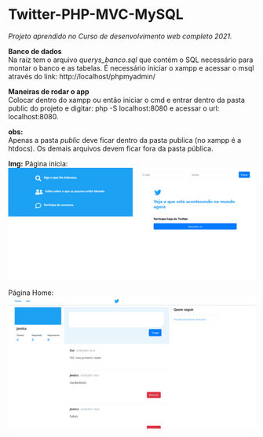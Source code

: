 # Twitter-PHP-MVC-MySQL

_Projeto aprendido no Curso de desenvolvimento web completo 2021._

**Banco de dados**  
Na raiz tem o arquivo _querys_banco.sql_ que contém o SQL necessário para montar o banco e as tabelas.
É necessário iniciar o xampp e acessar o msql através do link: http://localhost/phpmyadmin/  

**Maneiras de rodar o app**  
Colocar dentro do xampp ou então iniciar o cmd e entrar dentro da pasta public do projeto e digitar: php -S localhost:8080  e acessar o url: localhost:8080.


**obs:**  
Apenas a pasta _public_ deve ficar dentro da pasta publica (no xampp é a htdocs). Os demais arquivos devem ficar fora da pasta pública.

**Img:**
Página inicia:  
![Screenshot](pagInicial.png)

Página Home:
![Screenshot](pagHome.png)


 
